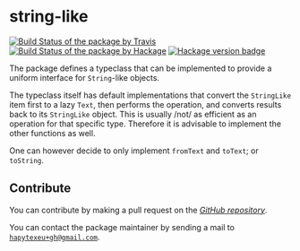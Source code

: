 # string-like
[![Build Status of the package by Travis](https://travis-ci.com/hapytex/string-like.svg?branch=master)](https://travis-ci.com/hapytex/string-like)
[![Build Status of the package by Hackage](https://matrix.hackage.haskell.org/api/v2/packages/string-like/badge)](https://matrix.hackage.haskell.org/#/package/string-like)
[![Hackage version badge](https://img.shields.io/hackage/v/string-like.svg)](https://hackage.haskell.org/package/string-like)

The package defines a typeclass that can be implemented to provide a uniform interface for `String`-like objects.

The typeclass itself has default implementations that convert the `StringLike`
item first to a lazy `Text`, then performs the operation, and converts results back to
its `StringLike` object. This is usually /not/ as efficient as an operation for
that specific type. Therefore it is advisable to implement the other functions as well.

One can however decide to only implement `fromText` and `toText`; or `toString`.

## Contribute

You can contribute by making a pull request on the [*GitHub
repository*](https://github.com/hapytex/string-like).

You can contact the package maintainer by sending a mail to
[`hapytexeu+gh@gmail.com`](mailto:hapytexeu+gh@gmail.com).

